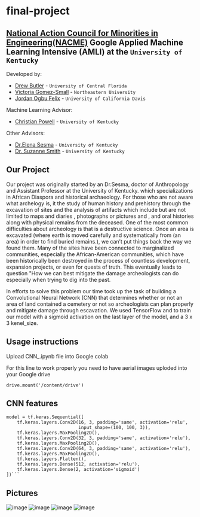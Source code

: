 <!--
Name of your teams' final project
-->
# final-project
## [National Action Council for Minorities in Engineering(NACME)](https://www.nacme.org) Google Applied Machine Learning Intensive (AMLI) at the `University of Kentucky`

<!--
List all of the members who developed the project and
link to each members respective GitHub profile
-->
Developed by: 
- [Drew Butler](https://github.com/drewbutler) - `University of Central Florida`
- [Victoria Gomez-Small](https://github.com/Via104) - `Northeastern University` 
- [Jordan Ogbu Felix](https://github.com/JordanOgbuFelix) - `University of California Davis`

Machine Learning Advisor:
- [Christian Powell](http://github.com/cdpowell) - `University of Kentucky`

Other Advisors:
- [Dr.Elena Sesma](https://anthropology.as.uky.edu/users/ese230) - `University of Kentucky`
- [Dr. Suzanne Smith](https://www.engr.uky.edu/directory/smith-suzanne) - `University of Kentucky`

## Our Project

Our project was originally started by an Dr.Sesma, doctor of Anthropology  and  Assistant Professor at the University of Kentucky. which specializations in African Diaspora and historical archaeology. For those who are not aware what archelogy is, it the study of human history and prehistory through the excavation of sites and the analysis of artifacts which include but are not limited to  maps and diaries , photographs or pictures and , and oral histories along  with physical remains from the deceased. One of the most common difficulties about archeology is that is  a destructive science. Once an  area is excavated  (where earth is moved  carefully and systematically from (an area) in order to find buried remains.), we can’t put things back the way we found them. Many of the  sites have been connected to marginalized communities, especially the African-American communities, which have been historically been destroyed in the process of countless development, expansion projects, or even for quests of truth. This eventually leads to question  "How  we can best mitigate the damage archeologists can do especially when trying to dig into the past.

In efforts to solve this problem our time took up the task of  building  a Convolutional Neural Network (CNN) that determines whether or not an area of land contained a cemetery or not so archeologists can plan properly and mitigate damage through escavation. We used TensorFlow and to train our model with a sigmoid activation on the last layer of the model, and a 3 x 3 kenel_size. 


## Usage instructions
Upload CNN_.ipynb file into Google colab

For this line to work properly you need to have aerial images uploded into your Google drive 
```
drive.mount('/content/drive')
```


## CNN features

```
model = tf.keras.Sequential([
    tf.keras.layers.Conv2D(16, 3, padding='same', activation='relu',
                           input_shape=(100, 100, 3)),
    tf.keras.layers.MaxPooling2D(),
    tf.keras.layers.Conv2D(32, 3, padding='same', activation='relu'),
    tf.keras.layers.MaxPooling2D(),
    tf.keras.layers.Conv2D(64, 3, padding='same', activation='relu'),
    tf.keras.layers.MaxPooling2D(),
    tf.keras.layers.Flatten(),
    tf.keras.layers.Dense(512, activation='relu'),
    tf.keras.layers.Dense(2, activation='sigmoid')
])```
```
## Pictures 
![image](https://user-images.githubusercontent.com/85504234/128245403-c96a3a25-3e8e-44c3-bd93-d5cb93bfc191.png)             ![image](https://user-images.githubusercontent.com/85504234/128245615-cd516118-32a6-4cbd-a03d-1e51faa1a029.png)      ![image](https://user-images.githubusercontent.com/85504234/128246305-da7b3e9b-d655-4ba4-b52d-677110a02ad1.png)    ![image](https://user-images.githubusercontent.com/85504234/128261489-badd28f0-dca3-46c6-a73b-a86bd1027fa5.png)




